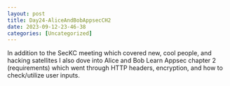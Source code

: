 ```yaml
---
layout: post
title: Day24-AliceAndBobAppsecCH2 
date: 2023-09-12-23-46-38
categories: [Uncategorized]
---
```


In addition to the SecKC meeting which covered new, cool people, and hacking satellites I also dove into Alice and Bob Learn Appsec chapter 2 (requirements) which went through HTTP headers, encryption, and how to check/utilize user inputs.  